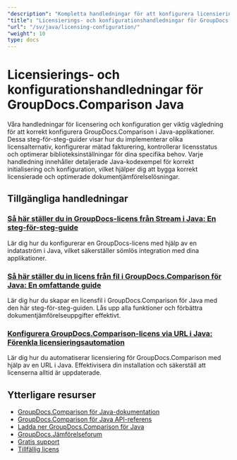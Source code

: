 ```yaml
---
"description": "Kompletta handledningar för att konfigurera licensiering, mätad licensiering och konfigurera GroupDocs.Comparison för Java."
"title": "Licensierings- och konfigurationshandledningar för GroupDocs.Comparison Java"
"url": "/sv/java/licensing-configuration/"
"weight": 10
type: docs
---
```

# Licensierings- och konfigurationshandledningar för GroupDocs.Comparison Java

Våra handledningar för licensering och konfiguration ger viktig vägledning för att korrekt konfigurera GroupDocs.Comparison i Java-applikationer. Dessa steg-för-steg-guider visar hur du implementerar olika licensalternativ, konfigurerar mätad fakturering, kontrollerar licensstatus och optimerar biblioteksinställningar för dina specifika behov. Varje handledning innehåller detaljerade Java-kodexempel för korrekt initialisering och konfiguration, vilket hjälper dig att bygga korrekt licensierade och optimerade dokumentjämförelselösningar.

## Tillgängliga handledningar

### [Så här ställer du in GroupDocs-licens från Stream i Java: En steg-för-steg-guide](./set-groupdocs-license-stream-java-guide/)
Lär dig hur du konfigurerar en GroupDocs-licens med hjälp av en indataström i Java, vilket säkerställer sömlös integration med dina applikationer.

### [Så här ställer du in licens från fil i GroupDocs.Comparison för Java: En omfattande guide](./groupdocs-comparison-license-setup-java/)
Lär dig hur du skapar en licensfil i GroupDocs.Comparison för Java med den här steg-för-steg-guiden. Lås upp alla funktioner och förbättra dokumentjämförelseuppgifter effektivt.

### [Konfigurera GroupDocs.Comparison-licens via URL i Java: Förenkla licensieringsautomation](./set-groupdocs-comparison-license-url-java/)
Lär dig hur du automatiserar licensiering för GroupDocs.Comparison med hjälp av en URL i Java. Effektivisera din installation och säkerställ att licenserna alltid är uppdaterade.

## Ytterligare resurser

- [GroupDocs.Comparison för Java-dokumentation](https://docs.groupdocs.com/comparison/java/)
- [GroupDocs.Comparison för Java API-referens](https://reference.groupdocs.com/comparison/java/)
- [Ladda ner GroupDocs.Comparison för Java](https://releases.groupdocs.com/comparison/java/)
- [GroupDocs.Jämförelseforum](https://forum.groupdocs.com/c/comparison)
- [Gratis support](https://forum.groupdocs.com/)
- [Tillfällig licens](https://purchase.groupdocs.com/temporary-license/)